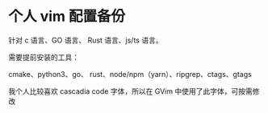 # 个人 vim 配置备份

针对 c 语言、GO 语言、 Rust 语言、js/ts 语言。

需要提前安装的工具：

cmake、python3、go、 rust、node/npm（yarn）、ripgrep、ctags、gtags

我个人比较喜欢 cascadia code 字体，所以在 GVim 中使用了此字体，可按需修改

